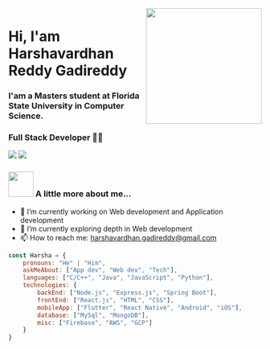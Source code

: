 
<img align='right' src="https://media.giphy.com/media/M9gbBd9nbDrOTu1Mqx/giphy.gif" width="230">

# Hi, I'am Harshavardhan Reddy Gadireddy

### I'am a Masters student at Florida State University in Computer Science.
### Full Stack Developer 👨‍💻

[![](https://img.shields.io/badge/LinkedIn-Harshavardhan%20Reddy%20Gadireddy-blue)](https://www.linkedin.com/in/harsha-vardhan-reddy-gadireddy/)
[![](https://img.shields.io/badge/Gmail-harshavardhan.gadireddy%40gmail.com-red)](mailto:harshavardhan.gadireddy@gmail.com)


### <img src="https://media.giphy.com/media/VgCDAzcKvsR6OM0uWg/giphy.gif" width="50"> A little more about me...  


- 🔭 I’m currently working on Web development and Application development
- 🌱 I’m currently exploring depth in Web development
- 📫 How to reach me: harshavardhan.gadireddy@gmail.com

```javascript
const Harsha = {
    pronouns: "He" | "Him",
    askMeAbout: ["App dev", "Web dev", "Tech"],
    languages: ["C/C++", "Java", "JavaScript", "Python"],
    technologies: {
        backEnd: ["Node.js", "Express.js", "Spring Boot"],
        frontEnd: ["React.js", "HTML", "CSS"],
        mobileApp: ["Flutter", "React Native", "Android", "iOS"],
        database: ["MySql", "MongoDB"],
        misc: ["Firebase", "AWS", "GCP"]
    }
}
```

